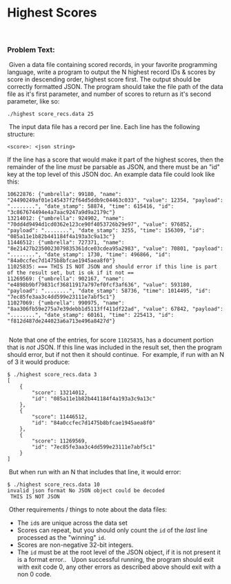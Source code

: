 # Highest Scores

​

### Problem Text:

​
Given a data file containing scored records, in your favorite
programming language, write a program to output the N highest record IDs & scores by score in descending order, highest score first. The output should be correctly formatted JSON. The program should take the file path of the data file as it's first parameter, and
number of scores to return as it's second parameter, like so:

```
./highest score_recs.data 25
```

​
The input data file has a record per line. Each line has the following structure:

```
<score>: <json string>
```

If the line has a score that would make it part of the highest scores, then the remainder of the line _must_ be parsable as JSON, and there must be an "id" key at the top level of this JSON doc.
​
An example data file could look like this:
​

```
10622876: {"umbrella": 99180, "name": "24490249af01e145437f2f64d5ddb9c04463c033", "value": 12354, "payload": "........", "date_stamp": 58874, "time": 615416, "id": "3c867674494e4a7aac9247a9d9a2179c"}
13214012: {"umbrella": 924902, "name": "70dd4d9494d1cd0362e123ce90f4053726b29e97", "value": 976852, "payload": "........", "date_stamp": 3255, "time": 156309, "id": "085a11e1b82b441184f4a193a3c9a13c"}
11446512: {"umbrella": 727371, "name": "8e21427b2350023079835361dce03cdea95a2983", "value": 70801, "payload": "........", "date_stamp": 1730, "time": 496866, "id": "84a0ccfec7d1475b8bfcae1945aea8f0"}
11025835: === THIS IS NOT JSON and should error if this line is part of the result set, but is ok if it not ==
11269569: {"umbrella": 902167, "name": "e4898b9bf79831cf36811917a797ef0fcf3af636", "value": 593180, "payload": "........", "date_stamp": 58736, "time": 1014495, "id": "7ec85fe3aa3c4dd599e23111e7abf5c1"}
11027069: {"umbrella": 990975, "name": "8aa306fb59e275a7e39debb1d5113ff411df22ad", "value": 67842, "payload": "........", "date_stamp": 60161, "time": 225413, "id": "f812d487de244023a6a713e496a8427d"}
​
```

​
Note that one of the entries, for score `11025835`, has a document portion that is _not_ JSON. If this line was included in the result set,
then the program should error, but if not then it should continue.
​
For example, if run with an N of 3 it would produce:
​

```
$ ./highest score_recs.data 3
[
    {
        "score": 13214012,
        "id": "085a11e1b82b441184f4a193a3c9a13c"
    },
    {
        "score": 11446512,
        "id": "84a0ccfec7d1475b8bfcae1945aea8f0"
    },
    {
        "score": 11269569,
        "id": "7ec85fe3aa3c4dd599e23111e7abf5c1"
    }
]
```

​
But when run with an N that includes that line, it would error:

```
$ ./highest score_recs.data 10
invalid json format No JSON object could be decoded
 THIS IS NOT JSON
```

​
Other requirements / things to note about the data files:

- The `id`s are unique across the data set
- Scores can repeat, but you should only count the `id` of the _last_ line processed as the "winning" `id`.
- Scores are non-negative 32-bit integers.
- The `id` must be at the root level of the JSON object, if it is not present it is a format error..
  ​
  ​
  Upon successful running, the program should exit with exit code 0, any other errors as described above should exit with a non 0 code.
